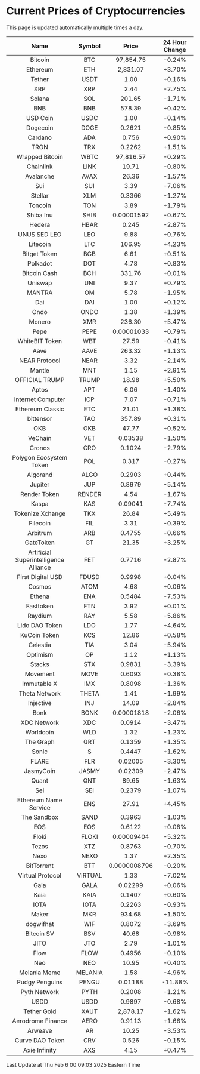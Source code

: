 # Current Prices of Cryptocurrencies
This page is updated automatically multiple times a day.

| Name | Symbol | Price | 24 Hour Change |
| :---: |:---:| :---: | :---: |
| Bitcoin | BTC | 97,854.75 | -0.24% |
| Ethereum | ETH | 2,831.07 | +3.70% |
| Tether | USDT | 1.00 | +0.16% |
| XRP | XRP | 2.44 | -2.75% |
| Solana | SOL | 201.65 | -1.71% |
| BNB | BNB | 578.39 | +0.42% |
| USD Coin | USDC | 1.00 | -0.14% |
| Dogecoin | DOGE | 0.2621 | -0.85% |
| Cardano | ADA | 0.756 | +0.90% |
| TRON | TRX | 0.2262 | +1.51% |
| Wrapped Bitcoin | WBTC | 97,816.57 | -0.29% |
| Chainlink | LINK | 19.71 | -0.80% |
| Avalanche | AVAX | 26.36 | -1.57% |
| Sui | SUI | 3.39 | -7.06% |
| Stellar | XLM | 0.3366 | -1.27% |
| Toncoin | TON | 3.89 | +1.79% |
| Shiba Inu | SHIB | 0.00001592 | -0.67% |
| Hedera | HBAR | 0.245 | -2.87% |
| UNUS SED LEO | LEO | 9.88 | +0.76% |
| Litecoin | LTC | 106.95 | +4.23% |
| Bitget Token | BGB | 6.61 | +0.51% |
| Polkadot | DOT | 4.78 | +0.83% |
| Bitcoin Cash | BCH | 331.76 | +0.01% |
| Uniswap | UNI | 9.37 | +0.79% |
| MANTRA | OM | 5.78 | -1.95% |
| Dai | DAI | 1.00 | +0.12% |
| Ondo | ONDO | 1.38 | +1.39% |
| Monero | XMR | 236.30 | +5.47% |
| Pepe | PEPE | 0.00001033 | +0.79% |
| WhiteBIT Token | WBT | 27.59 | -0.41% |
| Aave | AAVE | 263.32 | -1.13% |
| NEAR Protocol | NEAR | 3.32 | -2.14% |
| Mantle | MNT | 1.15 | +2.91% |
| OFFICIAL TRUMP | TRUMP | 18.98 | +5.50% |
| Aptos | APT | 6.06 | -1.40% |
| Internet Computer | ICP | 7.07 | -0.71% |
| Ethereum Classic | ETC | 21.01 | +1.38% |
| bittensor | TAO | 357.89 | +0.31% |
| OKB | OKB | 47.77 | +0.52% |
| VeChain | VET | 0.03538 | -1.50% |
| Cronos | CRO | 0.1024 | -2.79% |
| Polygon Ecosystem Token | POL | 0.317 | -0.27% |
| Algorand | ALGO | 0.2903 | +0.44% |
| Jupiter | JUP | 0.8979 | -5.14% |
| Render Token | RENDER | 4.54 | -1.67% |
| Kaspa | KAS | 0.09041 | -7.74% |
| Tokenize Xchange | TKX | 26.84 | +5.49% |
| Filecoin | FIL | 3.31 | -0.39% |
| Arbitrum | ARB | 0.4755 | -0.66% |
| GateToken | GT | 21.35 | +3.25% |
| Artificial Superintelligence Alliance | FET | 0.7716 | -2.87% |
| First Digital USD | FDUSD | 0.9998 | +0.04% |
| Cosmos | ATOM | 4.68 | +0.06% |
| Ethena | ENA | 0.5484 | -7.53% |
| Fasttoken | FTN | 3.92 | +0.01% |
| Raydium | RAY | 5.58 | -5.86% |
| Lido DAO Token | LDO | 1.77 | +4.64% |
| KuCoin Token | KCS | 12.86 | +0.58% |
| Celestia | TIA | 3.04 | -5.94% |
| Optimism | OP | 1.12 | +1.13% |
| Stacks | STX | 0.9831 | -3.39% |
| Movement | MOVE | 0.6093 | -0.38% |
| Immutable X | IMX | 0.8098 | -1.36% |
| Theta Network | THETA | 1.41 | -1.99% |
| Injective | INJ | 14.09 | -2.84% |
| Bonk | BONK | 0.00001818 | -2.06% |
| XDC Network | XDC | 0.0914 | -3.47% |
| Worldcoin | WLD | 1.32 | -1.23% |
| The Graph | GRT | 0.1359 | -1.35% |
| Sonic | S | 0.4447 | +1.62% |
| FLARE | FLR | 0.02005 | -3.30% |
| JasmyCoin | JASMY | 0.02309 | -2.47% |
| Quant | QNT | 89.65 | -1.63% |
| Sei | SEI | 0.2379 | -1.07% |
| Ethereum Name Service | ENS | 27.91 | +4.45% |
| The Sandbox | SAND | 0.3963 | -1.03% |
| EOS | EOS | 0.6122 | +0.08% |
| Floki | FLOKI | 0.00009404 | -5.32% |
| Tezos | XTZ | 0.8763 | -0.70% |
| Nexo | NEXO | 1.37 | +2.35% |
| BitTorrent | BTT | 0.0000008796 | -0.20% |
| Virtual Protocol | VIRTUAL | 1.33 | -7.02% |
| Gala | GALA | 0.02299 | +0.06% |
| Kaia | KAIA | 0.1407 | +0.60% |
| IOTA | IOTA | 0.2263 | -0.93% |
| Maker | MKR | 934.68 | +1.50% |
| dogwifhat | WIF | 0.8072 | -3.69% |
| Bitcoin SV | BSV | 40.68 | -0.98% |
| JITO | JTO | 2.79 | -1.01% |
| Flow | FLOW | 0.4956 | -0.10% |
| Neo | NEO | 10.95 | -0.40% |
| Melania Meme | MELANIA | 1.58 | -4.96% |
| Pudgy Penguins | PENGU | 0.01188 | -11.88% |
| Pyth Network | PYTH | 0.2008 | -1.21% |
| USDD | USDD | 0.9897 | -0.68% |
| Tether Gold | XAUT | 2,878.17 | +1.62% |
| Aerodrome Finance | AERO | 0.9113 | +1.66% |
| Arweave | AR | 10.25 | -3.53% |
| Curve DAO Token | CRV | 0.526 | -0.15% |
| Axie Infinity | AXS | 4.15 | +0.47% |

Last Update at Thu Feb  6 00:09:03 2025 Eastern Time